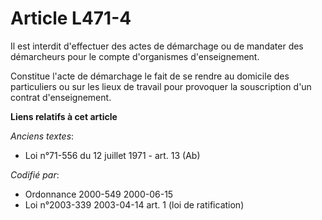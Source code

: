# Article L471-4

Il est interdit d'effectuer des actes de démarchage ou de mandater des démarcheurs pour le compte d'organismes
d'enseignement.

Constitue l'acte de démarchage le fait de se rendre au domicile des particuliers ou sur les lieux de travail pour provoquer
la souscription d'un contrat d'enseignement.

**Liens relatifs à cet article**

_Anciens textes_:

  - Loi n°71-556 du 12 juillet 1971 - art. 13 (Ab)

_Codifié par_:

  - Ordonnance 2000-549 2000-06-15
  - Loi n°2003-339 2003-04-14 art. 1 (loi de ratification)
